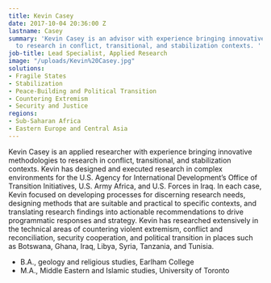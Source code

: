 ```yaml
---
title: Kevin Casey
date: 2017-10-04 20:36:00 Z
lastname: Casey
summary: 'Kevin Casey is an advisor with experience bringing innovative methodologies
  to research in conflict, transitional, and stabilization contexts. '
job-title: Lead Specialist, Applied Research
image: "/uploads/Kevin%20Casey.jpg"
solutions:
- Fragile States
- Stabilization
- Peace-Building and Political Transition
- Countering Extremism
- Security and Justice
regions:
- Sub-Saharan Africa
- Eastern Europe and Central Asia
---
```


Kevin Casey is an applied researcher with experience bringing innovative methodologies to research in conflict, transitional, and stabilization contexts. Kevin has designed and executed research in complex environments for the U.S. Agency for International Development’s Office of Transition Initiatives, U.S. Army Africa, and U.S. Forces in Iraq. In each case, Kevin focused on developing processes for discerning research needs, designing methods that are suitable and practical to specific contexts, and translating research findings into actionable recommendations to drive programmatic responses and strategy. Kevin has researched extensively in the technical areas of countering violent extremism, conflict and reconciliation, security cooperation, and political transition in places such as Botswana, Ghana, Iraq, Libya, Syria, Tanzania, and Tunisia.

* B.A., geology and religious studies, Earlham College
* M.A., Middle Eastern and Islamic studies, University of Toronto
